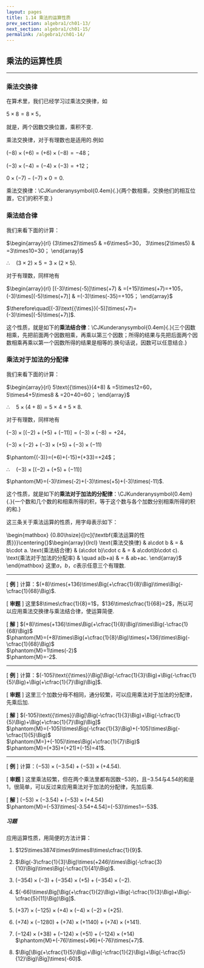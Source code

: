 ```yaml
---
layout: pages
title: 1.14 乘法的运算性质
prev_section: algebra1/ch01-13/
next_section: algebra1/ch01-15/
permalink: /algebra1/ch01-14/
---
```


乘法的运算性质
--------------

----

### 乘法交换律

在算术里，我们已经学习过乘法交换律，如

$5\times8=8\times5$，

就是，两个因数交换位置，乘积不变.

乘法交换律，对于有理数也是适用的.例如

$(-8)\times(+6)=(+6)\times(-8)=-48$；

$(-3)\times(-4)=(-4)\times(-3)=+12$；

$0\times(-7)-(-7)\times0=0$.

乘法交换律：<span>\CJKunderanysymbol{0.4em}{.}{两个数相乘，交换他们的相互位置，它们的积不变.}</span>

### 乘法结合律

我们来看下面的计算：

$\begin{array}{rl}
(3\times2)\times5 & =6\times5=30，  
3\times(2\times5) & =3\times10=30；
\end{array}$

$\therefore\quad(3\times2)\times5=3\times(2\times5)$.

对于有理数，同样地有

$\begin{array}{rl}
[(-3)\times(-5)]\times(+7) & =(+15)\times(+7)=+105，  
(-3)\times[(-5)\times(+7)] & =(-3)\times(-35)=+105；
\end{array}$

$\therefore\quad[(-3)\text{{\times}}(-5)]\times(+7)=(-3)\times[(-5)\times(+7)]$.

这个性质，就是如下的**乘法结合律**：<span>\CJKunderanysymbol{0.4em}{.}{三个因数相乘，先把前面两个因数相乘，再乘以第三个因数；所得的结果与先把后面两个因数相乘再乘以第一个因数所得的结果是相等的.换句话说，因数可以任意结合.}</span>

### 乘法对于加法的分配律

我们来看下面的计算：

$\begin{array}{rl}
5\text{{\times}}(4+8) & =5\times12=60，  
5\times4+5\times8 & =20+40=60；
\end{array}$

$\therefore\quad5\times(4+8)=5\times4+5\times8$.

对于有理数，同样地有

$(-3)\times[(-2)+(+5)+(-11)]=(-3)\times(-8)=+24$，

$(-3)\times(-2)+(-3)\times(+5)+(-3)\times(-11)$

$\phantom{(-3)}=(+6)+(-15)+(+33)=+24$；

$\therefore\quad(-3)\times[(-2)+(+5)+(-11)]$

$\phantom{M}=(-3)\times(-2)+(-3)\times(+5)+(-3)\times(-11)$.

这个性质，就是如下的**乘法对于加法的分配律**：<span>\CJKunderanysymbol{0.4em}{.}{一个数和几个数的和相乘所得的积，等于这个数与各个加数分别相乘所得的积的和.}</span>

这三条关于乘法运算的性质，用字母表示如下：

\begin{mathbox}
{0.80\hsize}{[rc]{\textbf{乘法运算的性质}}}\centering{}$\begin{array}{lrcl}
\text{乘法交换律} & a\cdot b & = & b\cdot a.  
\text{乘法结合律} & (a\cdot b)\cdot c & = & a\cdot(b\cdot c).  
\text{乘法对于加法的分配率} & \quad a(b+a) & = & ab+ac.
\end{array}$
\end{mathbox}
这里$a$，$b$，$c$表示任意三个有理数.


----

[ **例** ] 计算：$(+8)\times(+136)\times\Big(+\cfrac{1}{8}\Big)\times\Big(-\cfrac{1}{68}\Big)$.

[ **审题** ] 这里$8\times\cfrac{1}{8}=1$，$136\times\cfrac{1}{68}=2$，所以可以应用乘法交换律与乘法结合律，使运算简便.

[ **解** ] $(+8)\times(+136)\times\Big(+\cfrac{1}{8}\Big)\times\Big(-\cfrac{1}{68}\Big)$  
$\phantom{M}=(+8)\times\Big(+\cfrac{1}{8}\Big)\times(+136)\times\Big(-\cfrac{1}{68}\Big)$  
$\phantom{M}=1\times(-2)$  
$\phantom{M}=-2$.


----

[ **例** ] 计算：$(-105)\text{{\times}}\Big[\Big(-\cfrac{1}{3}\Big)+\Big(-\cfrac{1}{5}\Big)+\Big(+\cfrac{1}{7}\Big)\Big]$.

[ **审题** ] 这里三个加数分母不相同，通分较繁，可以应用乘法对于加法的分配律，先乘后加.

[ **解** ] $(-105)\text{{\times}}\Big[\Big(-\cfrac{1}{3}\Big)+\Big(-\cfrac{1}{5}\Big)+\Big(+\cfrac{1}{7}\Big)\Big]$  
$\phantom{M}=(-105)\times\Big(-\cfrac{1}{3}\Big)+(-105)\times\Big(-\cfrac{1}{5}\Big)$  
$\phantom{M=}+(-105)\times\Big(+\cfrac{1}{7}\Big)$  
$\phantom{M}=(+35)+(+21)+(-15)=41$.


----

[ **例** ] 计算：$(-53)\times(-3.54)+(-53)\times(+4.54)$.

[ **审题** ] 这里乘法较繁，但在两个乘法里都有因数$-53$的，且$-3.54$与$4.54$的和是1，很简单，可以反过来应用乘法对于加法的分配律，先加后乘.

[ **解** ] $(-53)\times(-3.54)+(-53)\times(+4.54)$  
$\phantom{M}=(-53)\times[-3.54+4.54]=(-53)\times1=-53$.




<div class="note">
<h5>习题</h5>
</div>

应用运算性质，用简便的方法计算：

1.  $125\times3874\times9\times8\times\cfrac{1}{9}$.

2.  $\Big(-3\cfrac{1}{3}\Big)\times(+246)\times\Big(-\cfrac{3}{10}\Big)\times\Big(-\cfrac{1}{41}\Big)$.

3.  $(-354)\times(-3)+(-354)\times(+5)+(-354)\times(-2)$.

4.  $(-66)\times\Big[\Big(+\cfrac{1}{2}\Big)+\Big(-\cfrac{1}{3}\Big)+\Big(-\cfrac{5}{11}\Big)\Big]$.

5.  $(+37)\times(-125)\times(+4)\times(-4)\times(-2)\times(+25)$.

6.  $(+74)\times(-1280)+(+74)\times(+1140)+(+74)\times(+141)$.

7.  $(-124)\times(+38)+(-124)\times(+51)+(-124)\times(+14)$\
    $\phantom{M}+(-76)\times(+96)+(-76)\times(+7)$.

8.  $\Big[\Big(+\cfrac{1}{5}\Big)+\Big(-\cfrac{1}{2}\Big)+\Big(-\cfrac{5}{12}\Big)\Big]\times(-60)$.



